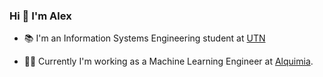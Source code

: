 ### Hi 👋  I'm Alex

- 📚 I'm an Information Systems Engineering student at [UTN](http://www.sistemas.frba.utn.edu.ar/)

- 👨‍💻 Currently I'm working as a Machine Learning Engineer at [Alquimia](https://www.alquimia.ai/).
